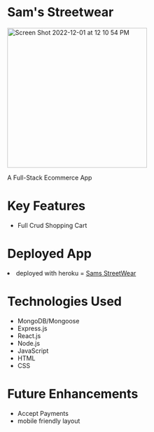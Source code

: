 <h1> Sam's Streetwear </h1>

<img width="319" alt="Screen Shot 2022-12-01 at 12 10 54 PM" src="https://user-images.githubusercontent.com/106210761/205349868-f0c2755f-6855-4bae-9499-96e5476f3638.png">

A Full-Stack Ecommerce App 

<h1>Key Features </h1>
<ul>
  <li>Full Crud Shopping Cart</li>
</ul>

<h1>Deployed App</h1>
<li>deployed with heroku = <a href=https://sams-streetwear.herokuapp.com>Sams StreetWear</a></li>


<h1>Technologies Used </h1>
<ul>
  <li>MongoDB/Mongoose</li>
  <li>Express.js</li>
  <li>React.js</li>
  <li>Node.js</li>
  <li>JavaScript</li>
  <li>HTML</li>
  <li>CSS</li>

</ul>

<h1>Future Enhancements</h1>
<ul>
  <li>Accept Payments</li>
  <li>mobile friendly layout</li>
</ul>
